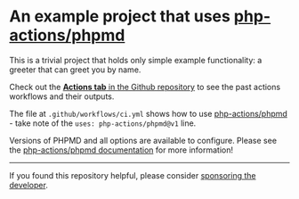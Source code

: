 # An example project that uses [php-actions/phpmd][action-link]

This is a trivial project that holds only simple example functionality: a greeter that can greet you by name.

Check out the [**Actions tab** in the Github repository][actions-tab] to see the past actions workflows and their outputs.

The file at `.github/workflows/ci.yml` shows how to use [php-actions/phpmd][action-link] - take note of the `uses: php-actions/phpmd@v1` line.

Versions of PHPMD and all options are available to configure. Please see the [php-actions/phpmd documentation][action-link] for more information!

*** 

If you found this repository helpful, please consider [sponsoring the developer][sponsor].

[action-link]: https://github.com/php-actions/phpmd
[actions-tab]: https://github.com/php-actions/example-phpmd/actions
[sponsor]: https://github.com/sponsors/g105b
